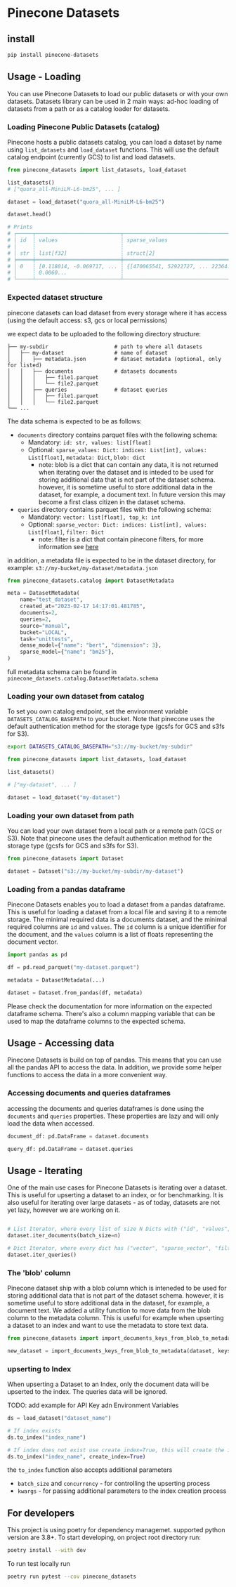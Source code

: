 # Pinecone Datasets

## install

```bash
pip install pinecone-datasets
```

##  Usage - Loading

You can use Pinecone Datasets to load our public datasets or with your own datasets. Datasets library can be used in 2 main ways: ad-hoc loading of datasets from a path or as a catalog loader for datasets. 

### Loading Pinecone Public Datasets (catalog)

Pinecone hosts a public datasets catalog, you can load a dataset by name using `list_datasets` and `load_dataset` functions. This will use the default catalog endpoint (currently GCS) to list and load datasets.

```python
from pinecone_datasets import list_datasets, load_dataset

list_datasets()
# ["quora_all-MiniLM-L6-bm25", ... ]

dataset = load_dataset("quora_all-MiniLM-L6-bm25")

dataset.head()

# Prints
# ┌─────┬───────────────────────────┬─────────────────────────────────────┬───────────────────┬──────┐
# │ id  ┆ values                    ┆ sparse_values                       ┆ metadata          ┆ blob │
# │     ┆                           ┆                                     ┆                   ┆      │
# │ str ┆ list[f32]                 ┆ struct[2]                           ┆ struct[3]         ┆      │
# ╞═════╪═══════════════════════════╪═════════════════════════════════════╪═══════════════════╪══════╡
# │ 0   ┆ [0.118014, -0.069717, ... ┆ {[470065541, 52922727, ... 22364... ┆ {2017,12,"other"} ┆ .... │
# │     ┆ 0.0060...                 ┆                                     ┆                   ┆      │
# └─────┴───────────────────────────┴─────────────────────────────────────┴───────────────────┴──────┘
```

### Expected dataset structure

pinecone datasets can load dataset from every storage where it has access (using the default access: s3, gcs or local permissions)

 we expect data to be uploaded to the following directory structure:

    ├── my-subdir                     # path to where all datasets
    │   ├── my-dataset                # name of dataset
    │   │   ├── metadata.json         # dataset metadata (optional, only for listed)
    │   │   ├── documents             # datasets documents
    │   │   │   ├── file1.parquet      
    │   │   │   └── file2.parquet      
    │   │   ├── queries               # dataset queries
    │   │   │   ├── file1.parquet  
    │   │   │   └── file2.parquet   
    └── ...

The data schema is expected to be as follows:

- `documents` directory contains parquet files with the following schema:
    - Mandatory: `id: str, values: list[float]`
    - Optional: `sparse_values: Dict: indices: List[int], values: List[float]`, `metadata: Dict`, `blob: dict`
        - note: blob is a dict that can contain any data, it is not returned when iterating over the dataset and is inteded to be used for storing additional data that is not part of the dataset schema. however, it is sometime useful to store additional data in the dataset, for example, a document text. In future version this may become a first class citizen in the dataset schema.
- `queries` directory contains parquet files with the following schema:
    - Mandatory: `vector: list[float], top_k: int`
    - Optional: `sparse_vector: Dict: indices: List[int], values: List[float]`, `filter: Dict`
        - note: filter is a dict that contain pinecone filters, for more information see [here](https://docs.pinecone.io/docs/metadata-filtering)

in addition, a metadata file is expected to be in the dataset directory, for example: `s3://my-bucket/my-dataset/metadata.json`

```python
from pinecone_datasets.catalog import DatasetMetadata

meta = DatasetMetadata(
    name="test_dataset",
    created_at="2023-02-17 14:17:01.481785",
    documents=2,
    queries=2,
    source="manual",
    bucket="LOCAL",
    task="unittests",
    dense_model={"name": "bert", "dimension": 3},
    sparse_model={"name": "bm25"},
)
```

full metadata schema can be found in `pinecone_datasets.catalog.DatasetMetadata.schema`

### Loading your own dataset from catalog

To set you own catalog endpoint, set the environment variable `DATASETS_CATALOG_BASEPATH` to your bucket. Note that pinecone uses the default authentication method for the storage type (gcsfs for GCS and s3fs for S3).

```bash
export DATASETS_CATALOG_BASEPATH="s3://my-bucket/my-subdir"
```

```python
from pinecone_datasets import list_datasets, load_dataset

list_datasets()

# ["my-dataset", ... ]

dataset = load_dataset("my-dataset")
```

### Loading your own dataset from path

You can load your own dataset from a local path or a remote path (GCS or S3). Note that pinecone uses the default authentication method for the storage type (gcsfs for GCS and s3fs for S3).

```python
from pinecone_datasets import Dataset

dataset = Dataset("s3://my-bucket/my-subdir/my-dataset")
```

### Loading from a pandas dataframe

Pinecone Datasets enables you to load a dataset from a pandas dataframe. This is useful for loading a dataset from a local file and saving it to a remote storage.
The minimal required data is a documents dataset, and the minimal required columns are `id` and `values`. The `id` column is a unique identifier for the document, and the `values` column is a list of floats representing the document vector.

```python
import pandas as pd

df = pd.read_parquet("my-dataset.parquet")

metadata = DatasetMetadata(...)

dataset = Dataset.from_pandas(df, metadata)
```

Please check the documentation for more information on the expected dataframe schema. There's also a column mapping variable that can be used to map the dataframe columns to the expected schema.


## Usage - Accessing data

Pinecone Datasets is build on top of pandas. This means that you can use all the pandas API to access the data. In addition, we provide some helper functions to access the data in a more convenient way. 

### Accessing documents and queries dataframes

accessing the documents and queries dataframes is done using the `documents` and `queries` properties. These properties are lazy and will only load the data when accessed. 

```python
document_df: pd.DataFrame = dataset.documents

query_df: pd.DataFrame = dataset.queries
```


## Usage - Iterating

One of the main use cases for Pinecone Datasets is iterating over a dataset. This is useful for upserting a dataset to an index, or for benchmarking. It is also useful for iterating over large datasets - as of today, datasets are not yet lazy, however we are working on it.


```python

# List Iterator, where every list of size N Dicts with ("id", "values", "sparse_values", "metadata")
dataset.iter_documents(batch_size=n) 

# Dict Iterator, where every dict has ("vector", "sparse_vector", "filter", "top_k")
dataset.iter_queries()

```

### The 'blob' column

Pinecone dataset ship with a blob column which is inteneded to be used for storing additional data that is not part of the dataset schema. however, it is sometime useful to store additional data in the dataset, for example, a document text. We added a utility function to move data from the blob column to the metadata column. This is useful for example when upserting a dataset to an index and want to use the metadata to store text data.

```python
from pinecone_datasets import import_documents_keys_from_blob_to_metadata

new_dataset = import_documents_keys_from_blob_to_metadata(dataset, keys=["text"])
```


### upserting to Index

When upserting a Dataset to an Index, only the document data will be upserted to the index. The queries data will be ignored. 

TODO: add example for API Key adn Environment Variables

```python
ds = load_dataset("dataset_name")

# If index exists
ds.to_index("index_name")

# If index does not exist use create_index=True, this will create the index with the default pinecone settings and dimension from the dataset metadata.
ds.to_index("index_name", create_index=True)

```

the `to_index` function also accepts additional parameters

* `batch_size` and `concurrency` - for controlling the upserting process
* `kwargs` - for passing additional parameters to the index creation process


## For developers

This project is using poetry for dependency managemet. supported python version are 3.8+. To start developing, on project root directory run:

```bash
poetry install --with dev
```

To run test locally run 

```bash
poetry run pytest --cov pinecone_datasets
```
